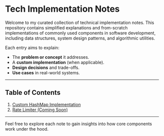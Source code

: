 # Tech Implementation Notes

Welcome to my curated collection of technical implementation notes. This repository contains simplified explanations and from-scratch implementations of commonly used components in software development, including data structures, system design patterns, and algorithmic utilities.

Each entry aims to explain:
- The **problem or concept** it addresses.
- A **custom implementation** (when applicable).
- **Design decisions** and trade-offs.
- **Use cases** in real-world systems.

---

## Table of Contents

1. [Custom HashMap Implementation](01-MyHashMap.md)
2. [Rate Limiter (Coming Soon)]()

---

Feel free to explore each note to gain insights into how core components work under the hood.
